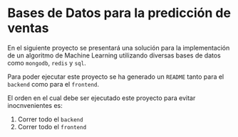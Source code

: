 # Bases de Datos para la predicción de ventas

En el siguiente proyecto se presentará una solución para la implementación de un algoritmo de Machine Learning utilizando diversas bases de datos como `mongodb`, `redis` y `sql`.

Para poder ejecutar este proyecto se ha generado un `README` tanto para el `backend` como para el `frontend`.

El orden en el cual debe ser ejecutado este proyecto para evitar inocnvenientes es:

1. Correr todo el `backend`
2. Correr todo el `frontend`